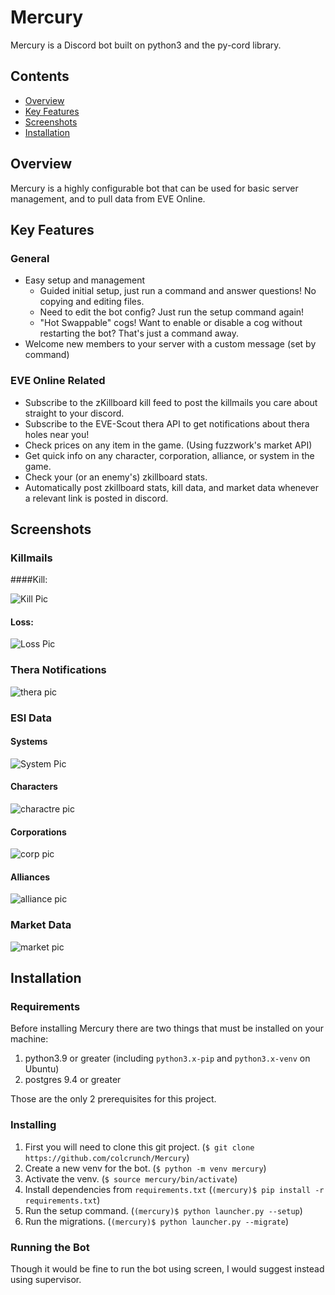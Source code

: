 # Mercury
Mercury is a Discord bot built on python3 and the py-cord library.

## Contents
- [Overview](#overview)
- [Key Features](#key-features)
- [Screenshots](#screenshots)
- [Installation](#installation)

## Overview
Mercury is a highly configurable bot that can be used for basic server management, and to pull data from EVE Online.

## Key Features
### General
* Easy setup and management
  * Guided initial setup, just run a command and answer questions! No copying and editing files.
  * Need to edit the bot config? Just run the setup command again!
  * "Hot Swappable" cogs! Want to enable or disable a cog without restarting the bot? That's just a command away.
* Welcome new members to your server with a custom message (set by command)
### EVE Online Related
* Subscribe to the zKillboard kill feed to post the killmails you care about straight to your discord.
* Subscribe to the EVE-Scout thera API to get notifications about thera holes near you!
* Check prices on any item in the game. (Using fuzzwork's market API)
* Get quick info on any character, corporation, alliance, or system in the game.
* Check your (or an enemy's) zkillboard stats.
* Automatically post zkillboard stats, kill data, and market data whenever a relevant link is posted in discord.

## Screenshots

### Killmails

####Kill:

![Kill Pic](https://i.imgur.com/Ho5Hteh.png)
#### Loss:
![Loss Pic](https://i.imgur.com/GXdtxHe.png)

### Thera Notifications
![thera pic](https://i.imgur.com/NjuOYM4.png)

### ESI Data
#### Systems
![System Pic](https://i.imgur.com/kWd0oDv.png)
#### Characters
![charactre pic](https://i.imgur.com/meDMJ4W.png)
#### Corporations
![corp pic](https://i.imgur.com/5nIJbGf.png)
#### Alliances
![alliance pic](https://i.imgur.com/tRd8tgV.png)

### Market Data
![market pic](https://i.imgur.com/CNW1rjD.png)

## Installation
### Requirements
Before installing Mercury there are two things that must be installed on your machine:
1. python3.9 or greater (including `python3.x-pip` and `python3.x-venv` on Ubuntu)
2. postgres 9.4 or greater

Those are the only 2 prerequisites for this project.

### Installing
1. First you will need to clone this git project. (`$ git clone https://github.com/colcrunch/Mercury`)
2. Create a new venv for the bot. (`$ python -m venv mercury`)
3. Activate the venv. (`$ source mercury/bin/activate`)
4. Install dependencies from `requirements.txt` (`(mercury)$ pip install -r requirements.txt`)
5. Run the setup command. (`(mercury)$ python launcher.py --setup`)
6. Run the migrations. (`(mercury)$ python launcher.py --migrate`)

### Running the Bot
Though it would be fine to run the bot using screen, I would suggest instead using supervisor.
